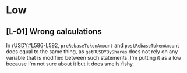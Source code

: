 # Low
## [L-01] Wrong calculations
In [rUSDY#L586-L592](https://github.com/code-423n4/2023-09-ondo/blob/47d34d6d4a5303af5f46e907ac2292e6a7745f6c/contracts/usdy/rUSDY.sol#L586C1-L592C69), `preRebaseTokenAmount` and `postRebaseTokenAmount` does equal to the same thing, as `getRUSDYByShares` does not rely on any variable that is modified between such statements. I'm putting it as a low because I'm not sure about it but it does smells fishy.